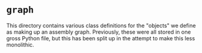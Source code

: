 # `graph`

This directory contains various class definitions for the "objects" we define
as making up an assembly graph. Previously, these were all stored in one gross
Python file, but this has been split up in the attempt to make this less
monolithic.
